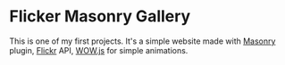 # Flicker Masonry Gallery

This is one of my first projects.
It's a simple website made with [Masonry](https://masonry.desandro.com/) plugin, [Flickr](www.flickr.com) API, [WOW.js](https://wowjs.uk/) for simple animations.
